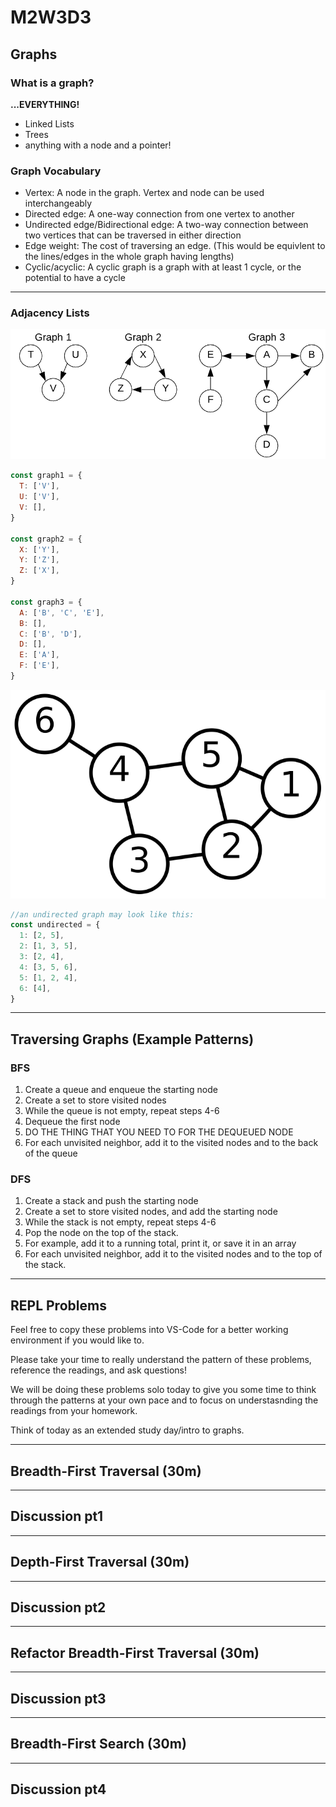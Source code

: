 # M2W3D3

## Graphs

### What is a graph?

**...EVERYTHING!**

- Linked Lists
- Trees
- anything with a node and a pointer!

### Graph Vocabulary

- Vertex: A node in the graph. Vertex and node can be used interchangeably
- Directed edge: A one-way connection from one vertex to another
- Undirected edge/Bidirectional edge: A two-way connection between two vertices
  that can be traversed in either direction
- Edge weight: The cost of traversing an edge. (This would be equivlent to the
  lines/edges in the whole graph having lengths)
- Cyclic/acyclic: A cyclic graph is a graph with at least 1 cycle, or the
  potential to have a cycle

---

### Adjacency Lists

![graphs](./images/graphs.png)

```js
const graph1 = {
  T: ['V'],
  U: ['V'],
  V: [],
}

const graph2 = {
  X: ['Y'],
  Y: ['Z'],
  Z: ['X'],
}

const graph3 = {
  A: ['B', 'C', 'E'],
  B: [],
  C: ['B', 'D'],
  D: [],
  E: ['A'],
  F: ['E'],
}
```

![undirected](./images/undirected.svg)

```js
//an undirected graph may look like this:
const undirected = {
  1: [2, 5],
  2: [1, 3, 5],
  3: [2, 4],
  4: [3, 5, 6],
  5: [1, 2, 4],
  6: [4],
}
```

---

## Traversing Graphs (Example Patterns)

### BFS

1. Create a queue and enqueue the starting node
2. Create a set to store visited nodes
3. While the queue is not empty, repeat steps 4-6
4. Dequeue the first node
5. DO THE THING THAT YOU NEED TO FOR THE DEQUEUED NODE
6. For each unvisited neighbor, add it to the visited nodes and to the back of
   the queue

### DFS

1. Create a stack and push the starting node
2. Create a set to store visited nodes, and add the starting node
3. While the stack is not empty, repeat steps 4-6
4. Pop the node on the top of the stack.
5. For example, add it to a running total, print it, or save it in an array
6. For each unvisited neighbor, add it to the visited nodes and to the top
   of the stack.

---

## REPL Problems

Feel free to copy these problems into VS-Code for a better working environment if you
would like to.

Please take your time to really understand the pattern of these problems,
reference the readings, and ask questions!

We will be doing these problems solo today to give you some time to think
through the patterns at your own pace and to focus on understasnding the
readings from your homework.

Think of today as an extended study day/intro to graphs.

---

## Breadth-First Traversal (30m)

---

## Discussion pt1

---

## Depth-First Traversal (30m)

---

## Discussion pt2

---

## Refactor Breadth-First Traversal (30m)

---

## Discussion pt3

---

## Breadth-First Search (30m)

---

## Discussion pt4
